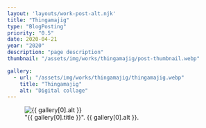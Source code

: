 ```yaml
---
layout: 'layouts/work-post-alt.njk'
title: "Thingamajig"
type: "BlogPosting"
priority: "0.5"
date: 2020-04-21
year: "2020"
description: "page description"
thumbnail: "/assets/img/works/thingamajig/post-thumbnail.webp"

gallery:
  - url: "/assets/img/works/thingamajig/thingamajig.webp"
    title: "Thingamajig"
    alt: "Digital collage"
---
```


<figure class="main-article__figure">
    <img src="{{ gallery[0].url  }}" alt="{{ gallery[0].alt }}" title="{{ gallery[0].title }}">
        <figcaption>
            "{{ gallery[0].title }}". {{ gallery[0].alt }}.
        </figcaption>
</figure>